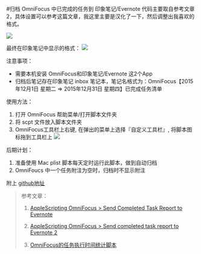 #归档 OmniFocus 中已完成的任务到 印象笔记/Evernote 
代码主要取自参考文章2，具体设置可以参考这篇文章，我这里主要是汉化了一下，然后调整出我喜欢的格式。

![](http://ww3.sinaimg.cn/large/6763a9e1gw1ez7hwthtptj20ea0bsmye.jpg)

最终在印象笔记中显示的格式：
![](http://ww3.sinaimg.cn/large/6763a9e1gw1ez7hszzdxmj21dm0ygn50.jpg)

注意事项：

- 需要本机安装 OmniFocus和印象笔记/Evernote 这2个App
- 归档后笔记存在印象笔记 inbox 笔记本，笔记名格式为：OmniFocus【2015年12月1日 星期二 => 2015年12月31日 星期四】已完成任务清单

使用方法：

1. 打开 OmniFocus 帮助菜单/打开脚本文件夹
2. 将 scpt 文件放入脚本文件夹
3. OmniFocus工具栏上右键, 在弹出的菜单上选择『自定义工具栏』, 将脚本图标拖到工具栏上
![](http://ww3.sinaimg.cn/large/6763a9e1gw1ez7hvytf14j20r204ogmc.jpg)

后期计划：

1. 准备使用 Mac plist 脚本每天定时运行此脚本，做到自动归档
2. OmniFoucs 中一个任务附注为空时，归档时不显示附注

附上 [github地址](https://github.com/Channe/OmniFocus2Evernote)

> 参考文章：
> 
> 1. [AppleScripting OmniFocus > Send Completed Task Report to Evernote](http://www.engadget.com/2013/02/18/applescripting-omnifocus-send-completed-task-report-to-evernot/)
> 
> 2. [AppleScripting OmniFocus > Send completed task report to Evernote 2](http://www.engadget.com/2013/04/15/applescripting-omnifocus-send-completed-task-report-to-evernot/)
> 
> 3. [OmniFocus的任务执行时间统计脚本](http://www.jeffzhang.cn/omnifocus-script-Lyubishchev/)

